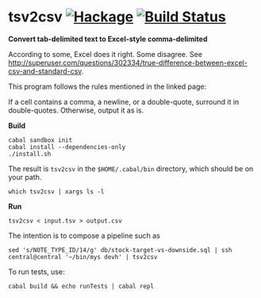 # tsv2csv [![Hackage](https://img.shields.io/hackage/v/tsv2csv.svg)](https://hackage.haskell.org/package/tsv2csv) [![Build Status](https://travis-ci.org/mackeyrms/tsv2csv.svg)](https://travis-ci.org/MackeyRMS/tsv2csv.svg?branch=master)

**Convert tab-delimited text to Excel-style comma-delimited**

According to some, Excel does it right. Some disagree. See
http://superuser.com/questions/302334/true-difference-between-excel-csv-and-standard-csv.

This program follows the rules mentioned in the linked page:

If a cell contains a comma, a newline, or a double-quote, surround it in double-quotes.
Otherwise, output it as is.

**Build**

```
cabal sandbox init
cabal install --dependencies-only
./install.sh
```

The result is `tsv2csv` in the `$HOME/.cabal/bin` directory,
which should be on your path.

```
which tsv2csv | xargs ls -l
```

**Run**

```
tsv2csv < input.tsv > output.csv
```

The intention is to compose a pipeline such as

```
sed 's/NOTE_TYPE_ID/14/g' db/stock-target-vs-downside.sql | ssh central@central '~/bin/mys devh' | tsv2csv
```

To run tests, use:

```
cabal build && echo runTests | cabal repl
```

